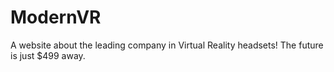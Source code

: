 # ModernVR
A website about the leading company in Virtual Reality headsets! The future is just $499 away.
